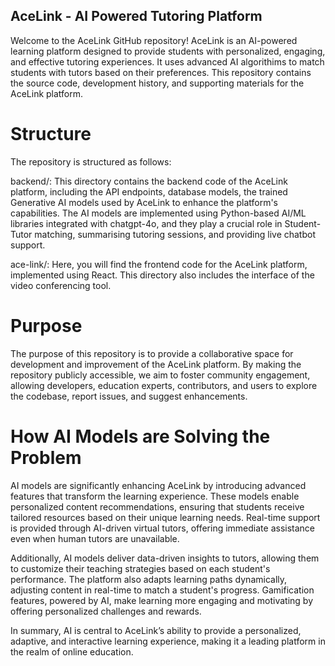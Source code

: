 ## AceLink - AI Powered Tutoring Platform
Welcome to the AceLink GitHub repository! AceLink is an AI-powered learning platform designed to provide students with personalized, engaging, and effective tutoring experiences. It uses advanced AI algorithims to match students with tutors based on their preferences. This repository contains the source code, development history, and supporting materials for the AceLink platform. 

# Structure
The repository is structured as follows:

backend/: This directory contains the backend code of the AceLink platform, including the API endpoints, database models, the trained Generative AI models used by AceLink to enhance the platform's capabilities. The AI models are implemented using Python-based AI/ML libraries integrated with chatgpt-4o, and they play a crucial role in Student-Tutor matching, summarising tutoring sessions, and providing live chatbot support.

ace-link/: Here, you will find the frontend code for the AceLink platform, implemented using React. This directory also includes the interface of the video conferencing tool.
 
# Purpose
The purpose of this repository is to provide a collaborative space for development and improvement of the AceLink platform. By making the repository publicly accessible, we aim to foster community engagement, allowing developers, education experts, contributors, and users to explore the codebase, report issues, and suggest enhancements.

# How AI Models are Solving the Problem

AI models are significantly enhancing AceLink by introducing advanced features that transform the learning experience. These models enable personalized content recommendations, ensuring that students receive tailored resources based on their unique learning needs. Real-time support is provided through AI-driven virtual tutors, offering immediate assistance even when human tutors are unavailable.

Additionally, AI models deliver data-driven insights to tutors, allowing them to customize their teaching strategies based on each student's performance. The platform also adapts learning paths dynamically, adjusting content in real-time to match a student's progress. Gamification features, powered by AI, make learning more engaging and motivating by offering personalized challenges and rewards.

In summary, AI is central to AceLink’s ability to provide a personalized, adaptive, and interactive learning experience, making it a leading platform in the realm of online education.
